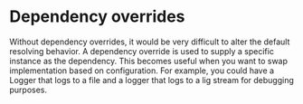 ﻿# Dependency overrides

Without dependency overrides, it would be very difficult to alter the default resolving behavior. A dependency override is used to supply a specific instance as the dependency. This becomes useful when you want to swap implementation based on configuration. For example, you could have a Logger that logs to a file and a logger that logs to a lig stream for debugging purposes.